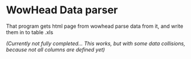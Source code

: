 # WowHead Data parser
 That program gets html page from wowhead parse data from it, and write them in to table .xls

*(Currently not fully completed... This works, but with some data collisions, because not all columns are defined yet)*

